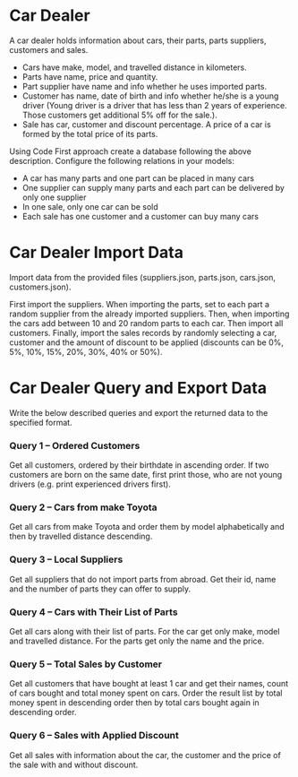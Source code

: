 # Car Dealer
A car dealer holds information about cars, their parts, parts suppliers, customers and sales.
* Cars have make, model, and travelled distance in kilometers.
* Parts have name, price and quantity.
* Part supplier have name and info whether he uses imported parts.
* Customer has name, date of birth and info whether he/she is a young driver (Young driver is a driver that has less than 2 years of experience. Those customers get additional 5% off for the sale.).
* Sale has car, customer and discount percentage.
A price of a car is formed by the total price of its parts.

Using Code First approach create a database following the above description.
Configure the following relations in your models:
* A car has many parts and one part can be placed in many cars
* One supplier can supply many parts and each part can be delivered by only one supplier
* In one sale, only one car can be sold
* Each sale has one customer and a customer can buy many cars
# Car Dealer Import Data
Import data from the provided files (suppliers.json, parts.json, cars.json, customers.json).

First import the suppliers. When importing the parts, set to each part a random supplier from the already imported suppliers. Then, when importing the cars add between 10 and 20 random parts to each car. Then import all customers. Finally, import the sales records by randomly selecting a car, customer and the amount of discount to be applied (discounts can be 0%, 5%, 10%, 15%, 20%, 30%, 40% or 50%).

# Car Dealer Query and Export Data

Write the below described queries and export the returned data to the specified format. 

### Query 1 – Ordered Customers
Get all customers, ordered by their birthdate in ascending order. If two customers are born on the same date, first print those, who are not young drivers (e.g. print experienced drivers first).

### Query 2 – Cars from make Toyota
Get all cars from make Toyota and order them by model alphabetically and then by travelled distance descending.

### Query 3 – Local Suppliers
Get all suppliers that do not import parts from abroad. Get their id, name and the number of parts they can offer to supply.

### Query 4 – Cars with Their List of Parts
Get all cars along with their list of parts. For the car get only make, model and travelled distance. For the parts get only the name and the price.

### Query 5 – Total Sales by Customer
Get all customers that have bought at least 1 car and get their names, count of cars bought and total money spent on cars. Order the result list by total money spent in descending order then by total cars bought again in descending order.

### Query 6 – Sales with Applied Discount
Get all sales with information about the car, the customer and the price of the sale with and without discount.
